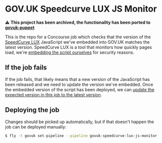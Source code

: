 # GOV.UK Speedcurve LUX JS Monitor

⚠️ __This project has been archived, the functionality has been ported to [govuk-puppet](https://github.com/alphagov/govuk-puppet/pull/11339)__

This is the repo for a Concourse job which checks that the version of the [SpeedCurve LUX] JavaScript we've embedded into GOV.UK matches the latest version. SpeedCurve LUX is a tool that monitors how quickly pages load, we're [embedding the script ourselves][self-host] for security reasons.

[SpeedCurve LUX]: https://speedcurve.com/features/lux/
[self-host]: https://support.speedcurve.com/en/articles/3378439-can-lux-js-be-self-hosted

## If the job fails

If the job fails, that likely means that a new version of the JavaScript has been released and we need to update the version we've embedded. Once the embedded version of the script has been deployed, we can [update the expected version in this job to the latest version][version].

[version]: https://github.com/alphagov/govuk-speedcurve-lux-js-monitor/blob/87b705adc60a4091e94c39817848a110ac7f2cb8/concourse.yml#L51

## Deploying the job

Changes should be picked up automatically, but if that doesn't happen the job can be deployed manually:

```sh
$ fly -t govuk set-pipeline --pipeline govuk-speedcurve-lux-js-monitor --config concourse.yml
```
